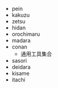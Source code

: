 - pein
- kakuzu
- zetsu
- hidan
- orochimaru
- madara
- conan
    - 通用工具集合
- sasori
- deidara
- kisame
- itachi